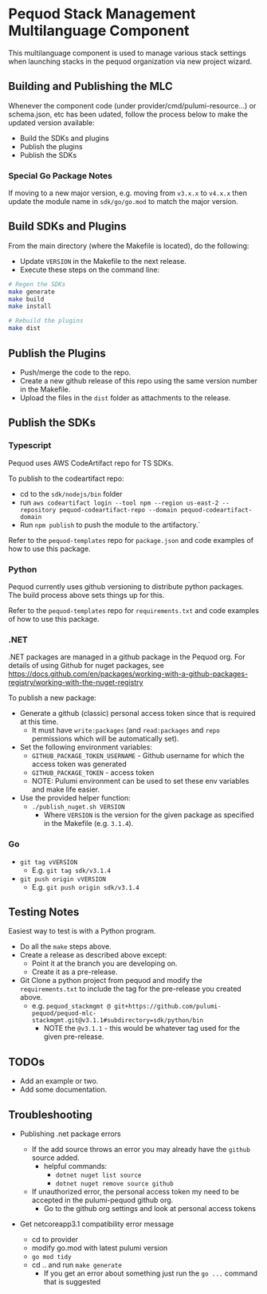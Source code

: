 # Pequod Stack Management Multilanguage Component
This multilanguage component is used to manage various stack settings when launching stacks in the pequod organization via new project wizard.

## Building and Publishing the MLC 
Whenever the component code (under provider/cmd/pulumi-resource...) or schema.json, etc has been udated, follow the process below to make the updated version available:
* Build the SDKs and plugins
* Publish the plugins
* Publish the SDKs

### Special Go Package Notes
If moving to a new major version, e.g. moving from `v3.x.x` to `v4.x.x` then update the module name in `sdk/go/go.mod` to match the major version.

## Build SDKs and Plugins
From the main directory (where the Makefile is located), do the following:
* Update `VERSION` in the Makefile to the next release.
* Execute these steps on the command line:
```bash
# Regen the SDKs
make generate
make build
make install

# Rebuild the plugins
make dist
```

## Publish the Plugins
* Push/merge the code to the repo.
* Create a new github release of this repo using the same version number in the Makefile.
* Upload the files in the `dist` folder as attachments to the release.

## Publish the SDKs

### Typescript
Pequod uses AWS CodeArtifact repo for TS SDKs. 

To publish to the codeartifact repo: 
* cd to the `sdk/nodejs/bin` folder
* run `aws codeartifact login --tool npm --region us-east-2 --repository pequod-codeartifact-repo --domain pequod-codeartifact-domain`
* Run `npm publish` to push the module to the artifactory.`

Refer to the `pequod-templates` repo for `package.json` and code examples of how to use this package.

### Python
Pequod currently uses github versioning to distribute python packages.  
The build process above sets things up for this.

Refer to the `pequod-templates` repo for `requirements.txt` and code examples of how to use this package.

### .NET
.NET packages are managed in a github package in the Pequod org.
For details of using Github for nuget packages, see https://docs.github.com/en/packages/working-with-a-github-packages-registry/working-with-the-nuget-registry

To publish a new package: 
* Generate a github (classic) personal access token since that is required at this time.
  * It must have `write:packages` (and `read:packages` and `repo` permissions which will be automatically set).
* Set the following environment variables:
  * `GITHUB_PACKAGE_TOKEN_USERNAME` - Github username for which the access token was generated
  * `GITHUB_PACKAGE_TOKEN` - access token
  * NOTE: Pulumi environment can be used to set these env variables and make life easier.
* Use the provided helper function: 
  * `./publish_nuget.sh VERSION`
    * Where `VERSION` is the version for the given package as specified in the Makefile (e.g. `3.1.4`).

### Go
* `git tag vVERSION` 
  * E.g. `git tag sdk/v3.1.4`
* `git push origin vVERSION`
  * E.g. `git push origin sdk/v3.1.4`

## Testing Notes
Easiest way to test is with a Python program.
* Do all the `make` steps above.
* Create a release as described above except:
  * Point it at the branch you are developing on.
  * Create it as a pre-release.
* Git Clone a python project from pequod and modify the `requirements.txt` to include the tag for the pre-release you created above.
  * e.g. `pequod_stackmgmt @ git+https://github.com/pulumi-pequod/pequod-mlc-stackmgmt.git@v3.1.1#subdirectory=sdk/python/bin`
    * NOTE the `@v3.1.1` - this would be whatever tag used for the given pre-release.

## TODOs
* Add an example or two.
* Add some documentation.

## Troubleshooting
* Publishing .net package errors
  * If the add source throws an error you may already have the `github` source added.
    * helpful commands: 
      * `dotnet nuget list source`
      * `dotnet nuget remove source github`
  * If unauthorized error, the personal access token my need to be accepted in the pulumi-pequod github org.
    * Go to the github org settings and look at personal access tokens

* Get netcoreapp3.1 compatibility error message
  * cd to provider
  * modify go.mod with latest pulumi version
  * `go mod tidy`
  * cd .. and run `make generate`
    * If you get an error about something just run the `go ...` command that is suggested